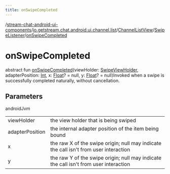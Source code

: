 ```yaml
---
title: onSwipeCompleted
---
```

/[stream-chat-android-ui-components](../../../index.md)/[io.getstream.chat.android.ui.channel.list](../../index.md)/[ChannelListView](../index.md)/[SwipeListener](index.md)/[onSwipeCompleted](onSwipeCompleted.md)  
  
  
  
# onSwipeCompleted  
abstract fun [onSwipeCompleted](onSwipeCompleted.md)(viewHolder: [SwipeViewHolder](../../../io.getstream.chat.android.ui.channel.list.adapter.viewholder/SwipeViewHolder/index.md), adapterPosition: [Int](https://kotlinlang.org/api/latest/jvm/stdlib/kotlin/-int/index.html), x: [Float](https://kotlinlang.org/api/latest/jvm/stdlib/kotlin/-float/index.html)? = null, y: [Float](https://kotlinlang.org/api/latest/jvm/stdlib/kotlin/-float/index.html)? = null)Invoked when a swipe is successfully completed naturally, without cancellation.  
  
## Parameters  
  
androidJvm  
  
| | |
|---|---|
| <a name="io.getstream.chat.android.ui.channel.list/ChannelListView.SwipeListener/onSwipeCompleted/#io.getstream.chat.android.ui.channel.list.adapter.viewholder.SwipeViewHolder#kotlin.Int#kotlin.Float?#kotlin.Float?/PointingToDeclaration/"></a>viewHolder| <a name="io.getstream.chat.android.ui.channel.list/ChannelListView.SwipeListener/onSwipeCompleted/#io.getstream.chat.android.ui.channel.list.adapter.viewholder.SwipeViewHolder#kotlin.Int#kotlin.Float?#kotlin.Float?/PointingToDeclaration/"></a>the view holder that is being swiped|
| <a name="io.getstream.chat.android.ui.channel.list/ChannelListView.SwipeListener/onSwipeCompleted/#io.getstream.chat.android.ui.channel.list.adapter.viewholder.SwipeViewHolder#kotlin.Int#kotlin.Float?#kotlin.Float?/PointingToDeclaration/"></a>adapterPosition| <a name="io.getstream.chat.android.ui.channel.list/ChannelListView.SwipeListener/onSwipeCompleted/#io.getstream.chat.android.ui.channel.list.adapter.viewholder.SwipeViewHolder#kotlin.Int#kotlin.Float?#kotlin.Float?/PointingToDeclaration/"></a>the internal adapter position of the item being bound|
| <a name="io.getstream.chat.android.ui.channel.list/ChannelListView.SwipeListener/onSwipeCompleted/#io.getstream.chat.android.ui.channel.list.adapter.viewholder.SwipeViewHolder#kotlin.Int#kotlin.Float?#kotlin.Float?/PointingToDeclaration/"></a>x| <a name="io.getstream.chat.android.ui.channel.list/ChannelListView.SwipeListener/onSwipeCompleted/#io.getstream.chat.android.ui.channel.list.adapter.viewholder.SwipeViewHolder#kotlin.Int#kotlin.Float?#kotlin.Float?/PointingToDeclaration/"></a>the raw X of the swipe origin; null may indicate the call isn't from user interaction|
| <a name="io.getstream.chat.android.ui.channel.list/ChannelListView.SwipeListener/onSwipeCompleted/#io.getstream.chat.android.ui.channel.list.adapter.viewholder.SwipeViewHolder#kotlin.Int#kotlin.Float?#kotlin.Float?/PointingToDeclaration/"></a>y| <a name="io.getstream.chat.android.ui.channel.list/ChannelListView.SwipeListener/onSwipeCompleted/#io.getstream.chat.android.ui.channel.list.adapter.viewholder.SwipeViewHolder#kotlin.Int#kotlin.Float?#kotlin.Float?/PointingToDeclaration/"></a>the raw Y of the swipe origin; null may indicate the call isn't from user interaction|
  

